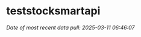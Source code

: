 
<!-- README.md is generated from README.Rmd. Please edit that file -->

# teststocksmartapi

*Date of most recent data pull: 2025-03-11 06:46:07*
